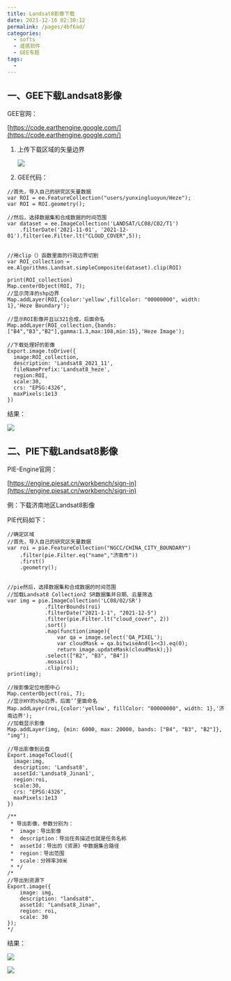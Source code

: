 ```yaml
---
title: Landsat8影像下载
date: 2021-12-16 02:30:12
permalink: /pages/4bf6ad/
categories:
  - softs
  - 遥感软件
  - GEE专题
tags:
  - 
---
```

## 一、GEE下载Landsat8影像

GEE官网：

[https://code.earthengine.google.com/](https://code.earthengine.google.com/)

1. 上传下载区域的矢量边界

   ![](https://cdn.jsdelivr.net/gh/yunxingluoyun/blog-img/20211214155643.png)

2. GEE代码：

```
//首先，导入自己的研究区矢量数据
var ROI = ee.FeatureCollection("users/yunxingluoyun/Heze");
var ROI = ROI.geometry();

//然后，选择数据集和合成数据的时间范围
var dataset = ee.ImageCollection('LANDSAT/LC08/C02/T1')
    .filterDate('2021-11-01', '2021-12-01').filter(ee.Filter.lt("CLOUD_COVER",5));


//用clip（）函数里面的行政边界切割
var ROI_collection = ee.Algorithms.Landsat.simpleComposite(dataset).clip(ROI)

print(ROI_collection)
Map.centerObject(ROI, 7);
//显示菏泽的shp边界
Map.addLayer(ROI,{color:'yellow',fillColor: "00000000", width: 1},'Heze Boundary');

//显示ROI影像并且以321合成，后面命名
Map.addLayer(ROI_collection,{bands:["B4","B3","B2"],gamma:1.3,max:108,min:15},'Heze Image');

//下载处理好的影像
Export.image.toDrive({
  image:ROI_collection,
  description: 'Landsat8_2021_11',
  fileNamePrefix:'Landsat8_heze',
  region:ROI,
  scale:30,
  crs: "EPSG:4326",
  maxPixels:1e13
})

```

结果：

![](https://cdn.jsdelivr.net/gh/yunxingluoyun/blog-img/20211214155053.png)

## 二、PIE下载Landsat8影像

PIE-Engine官网：

[https://engine.piesat.cn/workbench/sign-in](https://engine.piesat.cn/workbench/sign-in)

例：下载济南地区Landsat8影像

PIE代码如下：

```javascripts
//确定区域
//首先，导入自己的研究区矢量数据
var roi = pie.FeatureCollection("NGCC/CHINA_CITY_BOUNDARY")
    .filter(pie.Filter.eq("name","济南市"))
    .first()
    .geometry();


//pie然后，选择数据集和合成数据的时间范围
//加载Landsat8 Collection2 SR数据集并日期、云量筛选
var img = pie.ImageCollection('LC08/02/SR')
            .filterBounds(roi)
            .filterDate("2021-1-1", "2021-12-5")
            .filter(pie.Filter.lt("cloud_cover", 2))
            .sort()
            .map(function(image){
                var qa = image.select('QA_PIXEL');
                var cloudMask = qa.bitwiseAnd(1<<3).eq(0);
                return image.updateMask(cloudMask);})
            .select(["B2", "B3", "B4"])
            .mosaic()
            .clip(roi);
print(img);

//按影像定位地图中心
Map.centerObject(roi, 7);
//显示HY的shp边界，后面‘’里面命名
Map.addLayer(roi,{color:'yellow', fillColor: "00000000", width: 1},'济南边界');
//加载显示影像
Map.addLayer(img, {min: 6000, max: 20000, bands: ["B4", "B3", "B2"]}, "img");

//导出影像到云盘
Export.imageToCloud({
  image:img,
  description: 'Landsat8',
  assetId:'Landsat8_Jinan1',
  region:roi,
  scale:30,
  crs: "EPSG:4326",
  maxPixels:1e13
})

/**
 * 导出影像，参数分别为：
 *  image：导出影像
 *  description：导出任务描述也就是任务名称
 *  assetId：导出的《资源》中数据集合路径
 *  region：导出范围
 *  scale：分辨率30米
 * */
/*
//导出到资源下
Export.image({
    image: img,
    description: "landsat8",
    assetId: "Landsat8_Jinan",
    region: roi,
    scale: 30
});
*/
```

结果：

![](https://cdn.jsdelivr.net/gh/yunxingluoyun/blog-img/20211214154447.png)

![](https://cdn.jsdelivr.net/gh/yunxingluoyun/blog-img/QQ截图20211120002727.png)